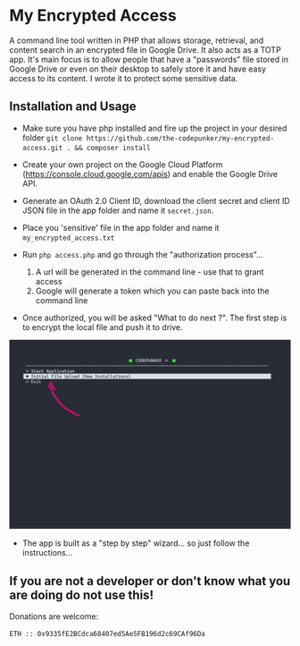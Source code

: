 # My Encrypted Access

A command line tool written in PHP that allows storage, retrieval, and content search in an encrypted file in Google Drive. It also acts as a TOTP app. It's main focus is to allow people that have a "passwords" file stored in Google Drive or even on their desktop to safely store it and have easy access to its content. I wrote it to protect some sensitive data.

## Installation and Usage
* Make sure you have php installed and fire up the project in your desired folder
	`git clone https://github.com/the-codepunker/my-encrypted-access.git . && composer install`

* Create your own project on the Google Cloud Platform (https://console.cloud.google.com/apis) and enable the Google Drive API. 

* Generate an OAuth 2.0 Client ID, download the client secret and client ID JSON file in the app folder and name it `secret.json`.

* Place you 'sensitive' file in the app folder and name it `my_encrypted_access.txt`

* Run `php access.php` and go through the "authorization process"... 
	1. A url will be generated in the command line - use that to grant access
	2. Google will generate a token which you can paste back into the command line

* Once authorized, you will be asked "What to do next ?". The first step is to encrypt the local file and push it to drive.

![Initial setup menu item](./screens/init_screen.png)

* The app is built as a "step by step" wizard... so just follow the instructions...

## If you are not a developer or don't know what you are doing do not use this!

Donations are welcome: 

	ETH :: 0x9335fE2BCdca68407ed5Ae5FB196d2c69CAf96Da
